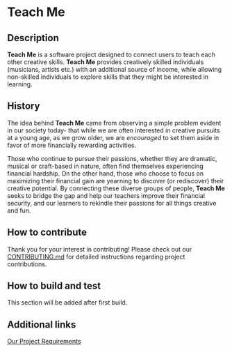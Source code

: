 # Teach Me

## Description
**Teach Me** is a software project designed to connect users to teach each other creative skills. **Teach Me** provides creatively skilled individuals (musicians, artists etc.) with an additional source of income, while allowing non-skilled individuals to explore skills that they might be interested in learning.

## History
The idea behind **Teach Me** came from observing a simple problem evident in our society today- that while we are often interested in creative pursuits at a young age, as we grow older, we are *encouraged* to set them aside in favor of more financially rewarding activities.

Those who continue to pursue their passions, whether they are dramatic, musical or craft-based in nature, often find themselves experiencing financial hardship. On the other hand, those who choose to focus on maximizing their financial gain are yearning to discover (or rediscover) their creative potential. By connecting these diverse groups of people, **Teach Me** seeks to bridge the gap and help our teachers improve their financial security, and our learners to rekindle their passions for all things creative and fun.

## How to contribute
Thank you for your interest in contributing! Please check out our [CONTRIBUTING.md](https://github.com/nyu-software-engineering/teach-me/blob/master/CONTRIBUTING.md) for detailed instructions regarding project contributions.

## How to build and test
This section will be added after first build.

## Additional links
[Our Project Requirements](https://github.com/nyu-software-engineering/teach-me/blob/master/REQUIREMENTS.md)